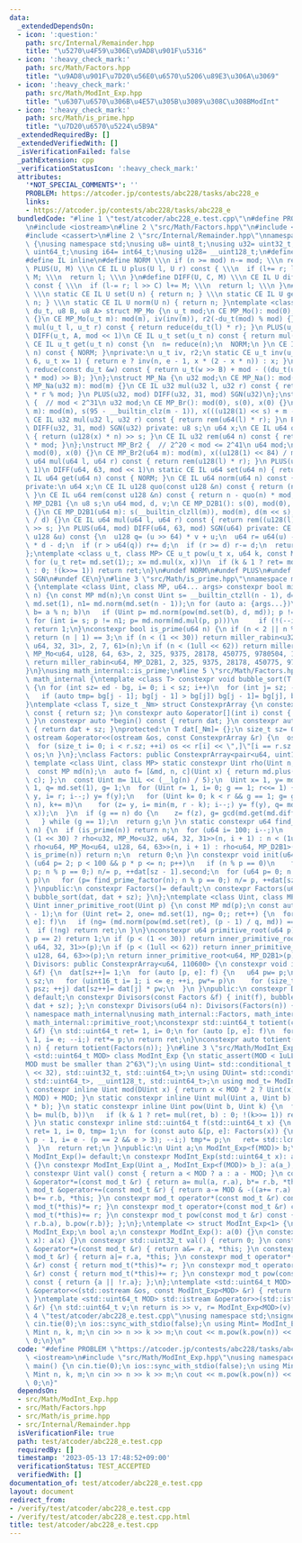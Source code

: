 ```yaml
---
data:
  _extendedDependsOn:
  - icon: ':question:'
    path: src/Internal/Remainder.hpp
    title: "\u5270\u4F59\u306E\u9AD8\u901F\u5316"
  - icon: ':heavy_check_mark:'
    path: src/Math/Factors.hpp
    title: "\u9AD8\u901F\u7D20\u56E0\u6570\u5206\u89E3\u306A\u3069"
  - icon: ':heavy_check_mark:'
    path: src/Math/ModInt_Exp.hpp
    title: "\u6307\u6570\u306B\u4E57\u305B\u3089\u308C\u308BModInt"
  - icon: ':heavy_check_mark:'
    path: src/Math/is_prime.hpp
    title: "\u7D20\u6570\u5224\u5B9A"
  _extendedRequiredBy: []
  _extendedVerifiedWith: []
  _isVerificationFailed: false
  _pathExtension: cpp
  _verificationStatusIcon: ':heavy_check_mark:'
  attributes:
    '*NOT_SPECIAL_COMMENTS*': ''
    PROBLEM: https://atcoder.jp/contests/abc228/tasks/abc228_e
    links:
    - https://atcoder.jp/contests/abc228/tasks/abc228_e
  bundledCode: "#line 1 \"test/atcoder/abc228_e.test.cpp\"\n#define PROBLEM \"https://atcoder.jp/contests/abc228/tasks/abc228_e\"\
    \n#include <iostream>\n#line 2 \"src/Math/Factors.hpp\"\n#include <numeric>\n\
    #include <cassert>\n#line 2 \"src/Internal/Remainder.hpp\"\nnamespace math_internal\
    \ {\nusing namespace std;\nusing u8= uint8_t;\nusing u32= uint32_t;\nusing u64=\
    \ uint64_t;\nusing i64= int64_t;\nusing u128= __uint128_t;\n#define CE constexpr\n\
    #define IL inline\n#define NORM \\\n if (n >= mod) n-= mod; \\\n return n\n#define\
    \ PLUS(U, M) \\\n CE IL U plus(U l, U r) const { \\\n  if (l+= r; l >= M) l-=\
    \ M; \\\n  return l; \\\n }\n#define DIFF(U, C, M) \\\n CE IL U diff(U l, U r)\
    \ const { \\\n  if (l-= r; l >> C) l+= M; \\\n  return l; \\\n }\n#define SGN(U)\
    \ \\\n static CE IL U set(U n) { return n; } \\\n static CE IL U get(U n) { return\
    \ n; } \\\n static CE IL U norm(U n) { return n; }\ntemplate <class u_t, class\
    \ du_t, u8 B, u8 A> struct MP_Mo {\n u_t mod;\n CE MP_Mo(): mod(0), iv(0), r2(0)\
    \ {}\n CE MP_Mo(u_t m): mod(m), iv(inv(m)), r2(-du_t(mod) % mod) {}\n CE IL u_t\
    \ mul(u_t l, u_t r) const { return reduce(du_t(l) * r); }\n PLUS(u_t, mod << 1)\n\
    \ DIFF(u_t, A, mod << 1)\n CE IL u_t set(u_t n) const { return mul(n, r2); }\n\
    \ CE IL u_t get(u_t n) const {\n  n= reduce(n);\n  NORM;\n }\n CE IL u_t norm(u_t\
    \ n) const { NORM; }\nprivate:\n u_t iv, r2;\n static CE u_t inv(u_t n, int e=\
    \ 6, u_t x= 1) { return e ? inv(n, e - 1, x * (2 - x * n)) : x; }\n CE IL u_t\
    \ reduce(const du_t &w) const { return u_t(w >> B) + mod - ((du_t(u_t(w) * iv)\
    \ * mod) >> B); }\n};\nstruct MP_Na {\n u32 mod;\n CE MP_Na(): mod(0){};\n CE\
    \ MP_Na(u32 m): mod(m) {}\n CE IL u32 mul(u32 l, u32 r) const { return u64(l)\
    \ * r % mod; }\n PLUS(u32, mod) DIFF(u32, 31, mod) SGN(u32)\n};\nstruct MP_Br\
    \ {  // mod < 2^31\n u32 mod;\n CE MP_Br(): mod(0), s(0), x(0) {}\n CE MP_Br(u32\
    \ m): mod(m), s(95 - __builtin_clz(m - 1)), x(((u128(1) << s) + m - 1) / m) {}\n\
    \ CE IL u32 mul(u32 l, u32 r) const { return rem(u64(l) * r); }\n PLUS(u32, mod)\
    \ DIFF(u32, 31, mod) SGN(u32) private: u8 s;\n u64 x;\n CE IL u64 quo(u64 n) const\
    \ { return (u128(x) * n) >> s; }\n CE IL u32 rem(u64 n) const { return n - quo(n)\
    \ * mod; }\n};\nstruct MP_Br2 {  // 2^20 < mod <= 2^41\n u64 mod;\n CE MP_Br2():\
    \ mod(0), x(0) {}\n CE MP_Br2(u64 m): mod(m), x((u128(1) << 84) / m) {}\n CE IL\
    \ u64 mul(u64 l, u64 r) const { return rem(u128(l) * r); }\n PLUS(u64, mod <<\
    \ 1)\n DIFF(u64, 63, mod << 1)\n static CE IL u64 set(u64 n) { return n; }\n CE\
    \ IL u64 get(u64 n) const { NORM; }\n CE IL u64 norm(u64 n) const { NORM; }\n\
    private:\n u64 x;\n CE IL u128 quo(const u128 &n) const { return (n * x) >> 84;\
    \ }\n CE IL u64 rem(const u128 &n) const { return n - quo(n) * mod; }\n};\nstruct\
    \ MP_D2B1 {\n u8 s;\n u64 mod, d, v;\n CE MP_D2B1(): s(0), mod(0), d(0), v(0)\
    \ {}\n CE MP_D2B1(u64 m): s(__builtin_clzll(m)), mod(m), d(m << s), v(u128(-1)\
    \ / d) {}\n CE IL u64 mul(u64 l, u64 r) const { return rem((u128(l) * r) << s)\
    \ >> s; }\n PLUS(u64, mod) DIFF(u64, 63, mod) SGN(u64) private: CE IL u64 rem(const\
    \ u128 &u) const {\n  u128 q= (u >> 64) * v + u;\n  u64 r= u64(u) - (q >> 64)\
    \ * d - d;\n  if (r > u64(q)) r+= d;\n  if (r >= d) r-= d;\n  return r;\n }\n\
    };\ntemplate <class u_t, class MP> CE u_t pow(u_t x, u64 k, const MP &md) {\n\
    \ for (u_t ret= md.set(1);; x= md.mul(x, x))\n  if (k & 1 ? ret= md.mul(ret, x)\
    \ : 0; !(k>>= 1)) return ret;\n}\n#undef NORM\n#undef PLUS\n#undef DIFF\n#undef\
    \ SGN\n#undef CE\n}\n#line 3 \"src/Math/is_prime.hpp\"\nnamespace math_internal\
    \ {\ntemplate <class Uint, class MP, u64... args> constexpr bool miller_rabin(Uint\
    \ n) {\n const MP md(n);\n const Uint s= __builtin_ctzll(n - 1), d= n >> s, one=\
    \ md.set(1), n1= md.norm(md.set(n - 1));\n for (auto a: {args...})\n  if (Uint\
    \ b= a % n; b)\n   if (Uint p= md.norm(pow(md.set(b), d, md)); p != one)\n   \
    \ for (int i= s; p != n1; p= md.norm(md.mul(p, p)))\n     if (!(--i)) return 0;\n\
    \ return 1;\n}\nconstexpr bool is_prime(u64 n) {\n if (n < 2 || n % 6 % 4 != 1)\
    \ return (n | 1) == 3;\n if (n < (1 << 30)) return miller_rabin<u32, MP_Mo<u32,\
    \ u64, 32, 31>, 2, 7, 61>(n);\n if (n < (1ull << 62)) return miller_rabin<u64,\
    \ MP_Mo<u64, u128, 64, 63>, 2, 325, 9375, 28178, 450775, 9780504, 1795265022>(n);\n\
    \ return miller_rabin<u64, MP_D2B1, 2, 325, 9375, 28178, 450775, 9780504, 1795265022>(n);\n\
    }\n}\nusing math_internal::is_prime;\n#line 5 \"src/Math/Factors.hpp\"\nnamespace\
    \ math_internal {\ntemplate <class T> constexpr void bubble_sort(T *bg, T *ed)\
    \ {\n for (int sz= ed - bg, i= 0; i < sz; i++)\n  for (int j= sz; --j > i;)\n\
    \   if (auto tmp= bg[j - 1]; bg[j - 1] > bg[j]) bg[j - 1]= bg[j], bg[j]= tmp;\n\
    }\ntemplate <class T, size_t _Nm> struct ConstexprArray {\n constexpr size_t size()\
    \ const { return sz; }\n constexpr auto &operator[](int i) const { return dat[i];\
    \ }\n constexpr auto *begin() const { return dat; }\n constexpr auto *end() const\
    \ { return dat + sz; }\nprotected:\n T dat[_Nm]= {};\n size_t sz= 0;\n friend\
    \ ostream &operator<<(ostream &os, const ConstexprArray &r) {\n  os << \"[\";\n\
    \  for (size_t i= 0; i < r.sz; ++i) os << r[i] << \",]\"[i == r.sz - 1];\n  return\
    \ os;\n }\n};\nclass Factors: public ConstexprArray<pair<u64, uint16_t>, 16> {\n\
    \ template <class Uint, class MP> static constexpr Uint rho(Uint n, Uint c) {\n\
    \  const MP md(n);\n  auto f= [&md, n, c](Uint x) { return md.plus(md.mul(x, x),\
    \ c); };\n  const Uint m= 1LL << (__lg(n) / 5);\n  Uint x= 1, y= md.set(2), z=\
    \ 1, q= md.set(1), g= 1;\n  for (Uint r= 1, i= 0; g == 1; r<<= 1) {\n   for (x=\
    \ y, i= r; i--;) y= f(y);\n   for (Uint k= 0; k < r && g == 1; g= gcd(md.get(q),\
    \ n), k+= m)\n    for (z= y, i= min(m, r - k); i--;) y= f(y), q= md.mul(q, md.diff(y,\
    \ x));\n  }\n  if (g == n) do {\n    z= f(z), g= gcd(md.get(md.diff(z, x)), n);\n\
    \   } while (g == 1);\n  return g;\n }\n static constexpr u64 find_prime_factor(u64\
    \ n) {\n  if (is_prime(n)) return n;\n  for (u64 i= 100; i--;)\n   if (n= n <\
    \ (1 << 30) ? rho<u32, MP_Mo<u32, u64, 32, 31>>(n, i + 1) : n < (1ull << 62) ?\
    \ rho<u64, MP_Mo<u64, u128, 64, 63>>(n, i + 1) : rho<u64, MP_D2B1>(n, i + 1);\
    \ is_prime(n)) return n;\n  return 0;\n }\n constexpr void init(u64 n) {\n  for\
    \ (u64 p= 2; p < 100 && p * p <= n; p++)\n   if (n % p == 0)\n    for (dat[sz++].first=\
    \ p; n % p == 0;) n/= p, ++dat[sz - 1].second;\n  for (u64 p= 0; n > 1; dat[sz++].first=\
    \ p)\n   for (p= find_prime_factor(n); n % p == 0;) n/= p, ++dat[sz].second;\n\
    \ }\npublic:\n constexpr Factors()= default;\n constexpr Factors(u64 n) { init(n),\
    \ bubble_sort(dat, dat + sz); }\n};\ntemplate <class Uint, class MP> constexpr\
    \ Uint inner_primitive_root(Uint p) {\n const MP md(p);\n const auto f= Factors(p\
    \ - 1);\n for (Uint ret= 2, one= md.set(1), ng= 0;; ret++) {\n  for (auto [q,\
    \ e]: f)\n   if (ng= (md.norm(pow(md.set(ret), (p - 1) / q, md)) == one)) break;\n\
    \  if (!ng) return ret;\n }\n}\nconstexpr u64 primitive_root(u64 p) {\n if (assert(is_prime(p));\
    \ p == 2) return 1;\n if (p < (1 << 30)) return inner_primitive_root<u32, MP_Mo<u32,\
    \ u64, 32, 31>>(p);\n if (p < (1ull << 62)) return inner_primitive_root<u64, MP_Mo<u64,\
    \ u128, 64, 63>>(p);\n return inner_primitive_root<u64, MP_D2B1>(p);\n}\nclass\
    \ Divisors: public ConstexprArray<u64, 110600> {\n constexpr void init(const Factors\
    \ &f) {\n  dat[sz++]= 1;\n  for (auto [p, e]: f) {\n   u64 pw= p;\n   size_t psz=\
    \ sz;\n   for (uint16_t i= 1; i <= e; ++i, pw*= p)\n    for (size_t j= 0; j <\
    \ psz; ++j) dat[sz++]= dat[j] * pw;\n  }\n }\npublic:\n constexpr Divisors()=\
    \ default;\n constexpr Divisors(const Factors &f) { init(f), bubble_sort(dat,\
    \ dat + sz); };\n constexpr Divisors(u64 n): Divisors(Factors(n)) {}\n};\n}  //\
    \ namespace math_internal\nusing math_internal::Factors, math_internal::Divisors,\
    \ math_internal::primitive_root;\nconstexpr std::uint64_t totient(const Factors\
    \ &f) {\n std::uint64_t ret= 1, i= 0;\n for (auto [p, e]: f)\n  for (ret*= p -\
    \ 1, i= e; --i;) ret*= p;\n return ret;\n}\nconstexpr auto totient(std::uint64_t\
    \ n) { return totient(Factors(n)); }\n#line 3 \"src/Math/ModInt_Exp.hpp\"\ntemplate\
    \ <std::uint64_t MOD> class ModInt_Exp {\n static_assert(MOD < 1uLL << 63, \"\
    MOD must be smaller than 2^63\");\n using Uint= std::conditional_t < MOD<(1ull\
    \ << 32), std::uint32_t, std::uint64_t>;\n using DUint= std::conditional_t<std::is_same_v<Uint,\
    \ std::uint64_t>, __uint128_t, std::uint64_t>;\n using mod_t= ModInt_Exp;\n static\
    \ constexpr inline Uint mod(DUint x) { return x < MOD * 2 ? Uint(x) : Uint(x %\
    \ MOD) + MOD; }\n static constexpr inline Uint mul(Uint a, Uint b) { return mod(DUint(a)\
    \ * b); }\n static constexpr inline Uint pow(Uint b, Uint k) {\n  for (Uint ret(1);;\
    \ b= mul(b, b))\n   if (k & 1 ? ret= mul(ret, b) : 0; !(k>>= 1)) return ret;\n\
    \ }\n static constexpr inline std::uint64_t f(std::uint64_t x) {\n  std::uint64_t\
    \ ret= 1, i= 0, tmp= 1;\n  for (const auto &[p, e]: Factors(x)) {\n   for (tmp=\
    \ p - 1, i= e - (p == 2 && e > 3); --i;) tmp*= p;\n   ret= std::lcm(ret, tmp);\n\
    \  }\n  return ret;\n }\npublic:\n Uint a;\n ModInt_Exp<f(MOD)> b;\n constexpr\
    \ ModInt_Exp()= default;\n constexpr ModInt_Exp(std::uint64_t x): a(mod(x)), b(x)\
    \ {}\n constexpr ModInt_Exp(Uint a_, ModInt_Exp<f(MOD)> b_): a(a_), b(b_) {}\n\
    \ constexpr Uint val() const { return a < MOD ? a : a - MOD; }\n constexpr mod_t\
    \ &operator*=(const mod_t &r) { return a= mul(a, r.a), b*= r.b, *this; }\n constexpr\
    \ mod_t &operator+=(const mod_t &r) { return a-= MOD & -((a+= r.a) >= MOD * 2),\
    \ b+= r.b, *this; }\n constexpr mod_t operator*(const mod_t &r) const { return\
    \ mod_t(*this)*= r; }\n constexpr mod_t operator+(const mod_t &r) const { return\
    \ mod_t(*this)+= r; }\n constexpr mod_t pow(const mod_t &r) const { return mod_t{pow(a,\
    \ r.b.a), b.pow(r.b)}; };\n};\ntemplate <> struct ModInt_Exp<1> {\n using mod_t=\
    \ ModInt_Exp;\n bool a;\n constexpr ModInt_Exp(): a(0) {}\n constexpr ModInt_Exp(std::uint64_t\
    \ x): a(x) {}\n constexpr std::uint32_t val() { return 0; }\n constexpr mod_t\
    \ &operator*=(const mod_t &r) { return a&= r.a, *this; }\n constexpr mod_t &operator+=(const\
    \ mod_t &r) { return a|= r.a, *this; }\n constexpr mod_t operator*(const mod_t\
    \ &r) const { return mod_t(*this)*= r; }\n constexpr mod_t operator+(const mod_t\
    \ &r) const { return mod_t(*this)+= r; }\n constexpr mod_t pow(const mod_t &r)\
    \ const { return {a || !r.a}; };\n};\ntemplate <std::uint64_t MOD> std::ostream\
    \ &operator<<(std::ostream &os, const ModInt_Exp<MOD> &r) { return os << r.val();\
    \ }\ntemplate <std::uint64_t MOD> std::istream &operator>>(std::istream &is, ModInt_Exp<MOD>\
    \ &r) {\n std::uint64_t v;\n return is >> v, r= ModInt_Exp<MOD>(v), is;\n}\n#line\
    \ 4 \"test/atcoder/abc228_e.test.cpp\"\nusing namespace std;\nsigned main() {\n\
    \ cin.tie(0);\n ios::sync_with_stdio(false);\n using Mint= ModInt_Exp<998244353>;\n\
    \ Mint n, k, m;\n cin >> n >> k >> m;\n cout << m.pow(k.pow(n)) << endl;\n return\
    \ 0;\n}\n"
  code: "#define PROBLEM \"https://atcoder.jp/contests/abc228/tasks/abc228_e\"\n#include\
    \ <iostream>\n#include \"src/Math/ModInt_Exp.hpp\"\nusing namespace std;\nsigned\
    \ main() {\n cin.tie(0);\n ios::sync_with_stdio(false);\n using Mint= ModInt_Exp<998244353>;\n\
    \ Mint n, k, m;\n cin >> n >> k >> m;\n cout << m.pow(k.pow(n)) << endl;\n return\
    \ 0;\n}"
  dependsOn:
  - src/Math/ModInt_Exp.hpp
  - src/Math/Factors.hpp
  - src/Math/is_prime.hpp
  - src/Internal/Remainder.hpp
  isVerificationFile: true
  path: test/atcoder/abc228_e.test.cpp
  requiredBy: []
  timestamp: '2023-05-13 17:48:52+09:00'
  verificationStatus: TEST_ACCEPTED
  verifiedWith: []
documentation_of: test/atcoder/abc228_e.test.cpp
layout: document
redirect_from:
- /verify/test/atcoder/abc228_e.test.cpp
- /verify/test/atcoder/abc228_e.test.cpp.html
title: test/atcoder/abc228_e.test.cpp
---
```

